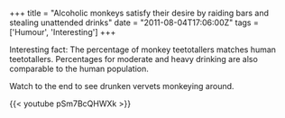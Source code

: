 +++
title = "Alcoholic monkeys satisfy their desire by raiding bars and stealing unattended drinks"
date = "2011-08-04T17:06:00Z"
tags = ['Humour', 'Interesting']
+++

Interesting fact: The percentage of monkey teetotallers matches human
teetotallers. Percentages for moderate and heavy drinking are also
comparable to the human population.

Watch to the end to see drunken vervets monkeying around.

{{< youtube pSm7BcQHWXk >}}

